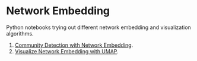 # Network Embedding

Python notebooks trying out different network embedding and visualization algorithms.

1. [Community Detection with Network Embedding](https://github.com/nicolechao/network-embedding/blob/master/network_embedding.ipynb).
2. [Visualize Network Embedding with UMAP](https://github.com/nicolechao/network-embedding/blob/master/tune_umap.ipynb).